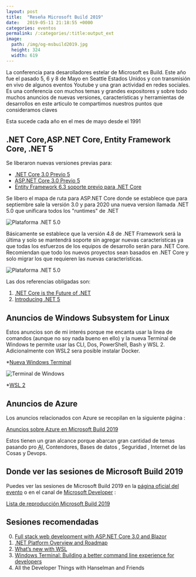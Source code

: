 ```yaml
---
layout: post
title:  "Reseña Microsoft Build 2019"
date:   2019-05-11 21:18:55 +0000
categories: eventos
permalink: /:categories/:title:output_ext
image:
  path: /img/og-msbuild2019.jpg
  height: 324
  width: 619
---
```


La conferencia para desarolladores estelar de Microsoft es Build. Este año fue el pasado 5, 6 y 8 de Mayo en Seattle Estados Unidos y con transmisión en vivo de algunos eventos Youtube y una gran actividad en redes sociales.
Es una conferencia con muchos temas y grandes expositores y sobre todo muchos anuncios de nuevas versiones, características y herramientas de desarrollos en este articulo te compartimos nuestros puntos que consideramos claves

Esta sucede cada año en el mes de mayo desde el 1991

## .NET Core,ASP.NET Core, Entity Framework Core, .NET 5

Se liberaron nuevas versiones previas para:

* [.NET Core 3.0 Previo 5](https://devblogs.microsoft.com/dotnet/announcing-net-core-3-0-preview-5/)
* [ASP.NET Core 3.0 Previo 5](https://devblogs.microsoft.com/aspnet/asp-net-core-updates-in-net-core-3-0-preview-5/)
* [Entity Framework 6.3 soporte previo para .NET Core](https://devblogs.microsoft.com/dotnet/announcing-entity-framework-6-3-preview-with-net-core-support/)

Se libero el mapa de ruta para ASP.NET Core donde se establece que para septiembre sale la versión 3.0 y para 2020  una nueva version llamada .NET 5.0 que unificara todos los "runtimes" de .NET

<img data-src="https://devblogs.microsoft.com/dotnet/wp-content/uploads/sites/10/2019/05/dotnet_schedule.webp" class="lazyload"  alt="Plataforma .NET 5.0">

Básicamente se establece que la versión 4.8 de .NET Framework será la última y solo se mantendrá soporte sin agregar nuevas características ya que todas los esfuerzos de los equipos de desarrollo serán para .NET Core. Recomiendan que todo los nuevos proyectos sean basados en .NET Core y solo migrar los que requieren las nuevas características.

<img data-src="https://devblogs.microsoft.com/dotnet/wp-content/uploads/sites/10/2019/05/dotnet5_platform.webp" class="lazyload"  alt="Plataforma .NET 5.0">

Las dos referencias obligadas son:

1. [.NET Core is the Future of .NET](https://devblogs.microsoft.com/dotnet/net-core-is-the-future-of-net/)
2. [Introducing .NET 5](https://devblogs.microsoft.com/dotnet/introducing-net-5/)

## Anuncios de Windows Subsystem for Linux

Estos anuncios son de mi interés porque me encanta usar la linea de comandos (aunque no soy nada bueno en ello) y la nueva Terminal de Windows te permite usar las CLI, Dos, PowerShell, Bash y WSL 2. Adicionalmente con WSL2 sera posible instalar Docker.

*[Nueva Windows Terminal](https://devblogs.microsoft.com/commandline/introducing-windows-terminal/)

<img data-src="https://devblogs.microsoft.com/commandline/wp-content/uploads/sites/33/2019/05/terminal-screenshot.webp" class="lazyload"  alt="Terminal de Windows">

*[WSL 2](https://devblogs.microsoft.com/commandline/announcing-wsl-2/)

## Anuncios de Azure

Los anuncios relacionados con Azure se recopilan en la siguiente página :

[Anuncios sobre Azure en Microsoft Build 2019](https://azure.microsoft.com/build-2019/announcements/)

Estos tienen un gran alcance porque abarcan gran cantidad de temas pasando pro <abbr lang="en" title="Artificial Intelligence">AI</abbr>, Contendores, Bases de datos , Seguridad , Internet de las Cosas y Devops.

## Donde ver las sesiones de Microsoft Build 2019

Puedes ver las sesiones de Microsoft Build 2019 en la [página oficial del evento](https://www.microsoft.com/en-us/build) o en el canal de [Microsoft Developer](https://www.youtube.com/channel/UCsMica-v34Irf9KVTh6xx-g) :

[Lista de reproducción Microsoft Build 2019](https://www.youtube.com/playlist?list=PLlrxD0HtieHgspNIlv1x2H5_cxSRm7B17)

## Sesiones recomendadas

0. [Full stack web development with ASP.NET Core 3.0 and Blazor](https://www.youtube.com/watch?v=y7LAbdoNBJA&list=PLlrxD0HtieHgspNIlv1x2H5_cxSRm7B17&index=110)
1. [.NET Platform Overview and Roadmap](https://www.youtube.com/watch?v=ZlO1utbB2GQ&list=PLlrxD0HtieHgspNIlv1x2H5_cxSRm7B17&index=38&t=0s)
2. [What’s new with WSL](https://www.youtube.com/watch?v=9ZqeyTjX0TQ)
3. [Windows Terminal: Building a better command line experience for developers](https://www.youtube.com/watch?v=KMudkRcwjCw&t=11s)
4. All the Developer Things with Hanselman and Friends